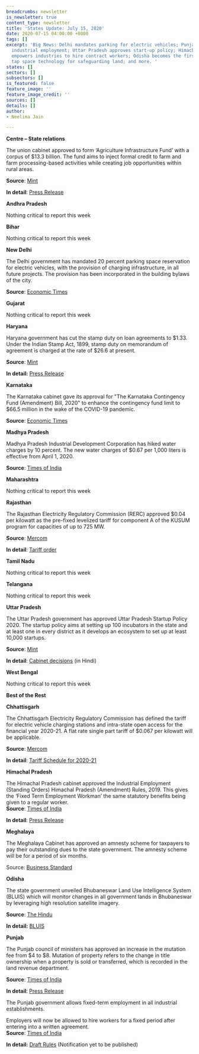 ```yaml
---
breadcrumbs: newsletter
is_newsletter: true
content_type: newsletter
title: 'States Update: July 15, 2020'
date: 2020-07-15 04:00:00 +0000
tags: []
excerpt: 'Big News: Delhi mandates parking for electric vehicles; Punjab allows fixed-term
  industrial employment; Uttar Pradesh approves start-up policy; Himachal Pradesh
  empowers industries to hire contract workers; Odisha becomes the first state to
  tap space technology for safeguarding land; and more. '
states: []
sectors: []
subsectors: []
is_featured: false
feature_image: ''
feature_image_credit: ''
sources: []
details: []
author:
- Neelima Jain

---
```

**Centre – State relations**

The union cabinet approved to form ‘Agriculture Infrastructure Fund’ with a corpus of $13.3 billion. The fund aims to inject formal credit to farm and farm processing-based activities while creating job opportunities within rural areas.

**Source**: [Mint](https://www.livemint.com/news/india/govt-approves-rs-1-trillion-for-agriculture-infrastructure-fund-11594210713676.html)

**In detail**: [Press Release](https://pib.gov.in/PressReleasePage.aspx?PRID=1637221)

**Andhra Pradesh**

Nothing critical to report this week

**Bihar**

Nothing critical to report this week

**New Delhi**

The Delhi government has mandated 20 percent parking space reservation for electric vehicles, with the provision of charging infrastructure, in all future projects. The provision has been incorporated in the building bylaws of the city.

**Source**: [Economic Times](https://energy.economictimes.indiatimes.com/news/power/housing-societies-malls-must-reserve-20-per-cent-parking-for-e-vehicles-in-delhi/76854703)

**Gujarat**

Nothing critical to report this week

**Haryana**

Haryana government has cut the stamp duty on loan agreements to $1.33. Under the Indian Stamp Act, 1899, stamp duty on memorandum of agreement is charged at the rate of $26.6 at present.

**Source**: [Mint](https://www.livemint.com/news/india/haryana-govt-cuts-stamp-duty-on-loan-agreements-to-rs-100-11594082859273.html)

**In detail:** [Press Release](https://haryanacmoffice.gov.in/06-july-2020)

**Karnataka**

The Karnataka cabinet gave its approval for "The Karnataka Contingency Fund (Amendment) Bill, 2020" to enhance the contingency fund limit to $66.5 million in the wake of the COVID-19 pandemic.

**Source**: [Economic Times](https://economictimes.indiatimes.com/news/politics-and-nation/karnataka-approves-enhancing-contingency-fund-limit-to-rs-500-crore-due-to-covid-19/articleshow/76875128.cms)

**Madhya Pradesh**

Madhya Pradesh Industrial Development Corporation has hiked water charges by 10 percent. The new water charges of $0.67 per 1,000 liters is effective from April 1, 2020.

**Source**: [Times of India](https://timesofindia.indiatimes.com/city/indore/10-hike-in-water-rates-adds-to-madhya-pradesh-industries-woes/articleshow/76861628.cms)

**Maharashtra**

Nothing critical to report this week

**Rajasthan**

The Rajasthan Electricity Regulatory Commission (RERC) approved $0.04 per kilowatt as the pre-fixed levelized tariff for component A of the KUSUM program for capacities of up to 725 MW.

**Source**: [Mercom](https://mercomindia.com/rajasthan-levelized-tariff-solar-kusum-program/)

**In detail**: [Tariff order](https://rerc.rajasthan.gov.in/rerc-user-files/tariff-orders)

**Tamil Nadu**

Nothing critical to report this week

**Telangana**

Nothing critical to report this week

**Uttar Pradesh**

The Uttar Pradesh government has approved Uttar Pradesh Startup Policy 2020. The startup policy aims at setting up 100 incubators in the state and at least one in every district as it develops an ecosystem to set up at least 10,000 startups.

**Source**: [Mint](https://www.livemint.com/companies/start-ups/up-startup-policy-aims-100-incubators-and-10-000-startups-in-state-11594273185329.html)

**In detail**: [Cabinet decisions](http://information.up.nic.in/attachments/CabinetDecisionfile/d3e8ba3a396499da2069d39dc0c523b0.pdf) (in Hindi)

**West Bengal**

Nothing critical to report this week

**Best of the Rest**

**Chhattisgarh**

The Chhattisgarh Electricity Regulatory Commission has defined the tariff for electric vehicle charging stations and intra-state open access for the financial year 2020-21. A flat rate single part tariff of $0.067 per kilowatt will be applicable.

**Source**: [Mercom](https://mercomindia.com/chhattisgarh-cross-subsidy-open-access-solar/)

**In detail**: [Tariff Schedule for 2020-21](http://www.cserc.gov.in/upload/upload_news/04-07-2020_15938599571.pdf)

**Himachal Pradesh**

The Himachal Pradesh cabinet approved the Industrial Employment (Standing Orders) Himachal Pradesh (Amendment) Rules, 2019. This gives the ‘Fixed Term Employment Workman’ the same statutory benefits being given to a regular worker.  
**Source**: [Times of India](https://timesofindia.indiatimes.com/city/shimla/hp-gives-industries-power-to-hire-workers-on-contract/articleshow/76901561.cms)

**In detail**: [Press Release](http://himachalpr.gov.in/OnePressRelease.aspx?Language=1&ID=18129)

**Meghalaya**

The Meghalaya Cabinet has approved an amnesty scheme for taxpayers to pay their outstanding dues to the state government. The amnesty scheme will be for a period of six months.

Source: [Business Standard](https://www.business-standard.com/article/economy-policy/meghalaya-govt-okays-amnesty-scheme-for-taxpayers-to-pay-outstanding-dues-120071000247_1.html)

**Odisha**

The state government unveiled Bhubaneswar Land Use Intelligence System (BLUIS) which will monitor changes in all government lands in Bhubaneswar by leveraging high resolution satellite imagery.

**Source**: [The Hindu](https://www.thehindu.com/news/national/other-states/odisha-uses-satellite-technology-to-prevent-encroachment-of-govt-land/article32026528.ece)

**In detail:** [BLUIS](https://www.facebook.com/CMO.Odisha/videos/1198797957124986)

**Punjab**

The Punjab council of ministers has approved an increase in the mutation fee from $4 to $8. Mutation of property refers to the change in title ownership when a property is sold or transferred, which is recorded in the land revenue department.

**Source**: [Times of India](https://timesofindia.indiatimes.com/city/chandigarh/punjab-cabinet-approves-mutation-fee-hike-to-mop-up-revenue/articleshow/76863550.cms)

**In detail**: [Press Release](http://diprpunjab.gov.in/?q=content/mutation-fee-hiked-punjab-cabinet-rs-300-600-mop-additional-revenue)

The Punjab government allows fixed-term employment in all industrial establishments.

Employers will now be allowed to hire workers for a fixed period after entering into a written agreement.   
**Source**: [Times of India](https://timesofindia.indiatimes.com/city/chandigarh/punjab-to-allow-fixed-term-industrial-employment/articleshow/76884792.cms)

**In detail:** [Draft Rules](https://pblabour.gov.in/Content/documents/pdf/IndustrialEmployment_Notfication.pdf) (Notification yet to be published)
